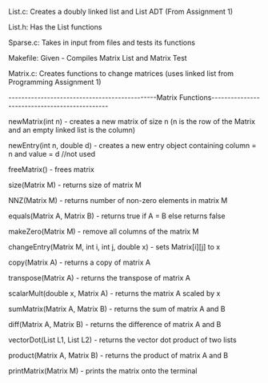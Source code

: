 List.c:
Creates a doubly linked list and List ADT (From Assignment 1)

List.h:
Has the List functions

Sparse.c:
Takes in input from files and tests its functions

Makefile:
Given - Compiles Matrix List and Matrix Test

Matrix.c:
Creates functions to change matrices (uses linked list from Programming Assignment 1)

----------------------------------------------Matrix Functions----------------------------------------------

  newMatrix(int n) - creates a new matrix of size n (n is the row of the Matrix and an empty linked list is the column)

  newEntry(int n, double d) - creates a new entry object containing column = n and value = d //not used

  freeMatrix() - frees matrix

  size(Matrix M) - returns size of matrix M

  NNZ(Matrix M) - returns number of non-zero elements in matrix M

  equals(Matrix A, Matrix B) - returns true if A = B else returns false

  makeZero(Matrix M) - remove all columns of the matrix M

  changeEntry(Matrix M, int i, int j, double x) - sets Matrix[i][j] to x

  copy(Matrix A) - returns a copy of matrix A

  transpose(Matrix A) - returns the transpose of matrix A

  scalarMult(double x, Matrix A) - returns the matrix A scaled by x

  sumMatrix(Matrix A, Matrix B) - returns the sum of matrix A and B

  diff(Matrix A, Matrix B) - returns the difference of matrix A and B

  vectorDot(List L1, List L2) - returns the vector dot product of two lists

  product(Matrix A, Matrix B) - returns the product of matrix A and B

  printMatrix(Matrix M) - prints the matrix onto the terminal
